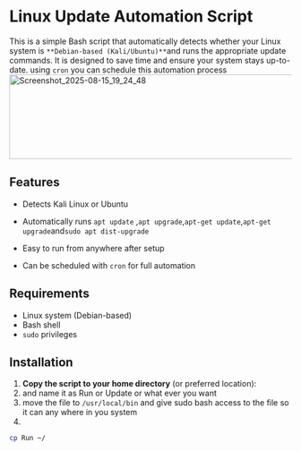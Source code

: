 # Linux Update Automation Script

This is a simple Bash script that automatically detects whether your Linux system is `**Debian-based (Kali/Ubuntu)**`and runs the appropriate update commands.
It is designed to save time and ensure your system stays up-to-date. using `cron` you can schedule this automation process
<img width="570" height="151" alt="Screenshot_2025-08-15_19_24_48" src="https://github.com/user-attachments/assets/21253a3b-4246-4fea-8580-70410abdb543" />

## Features

- Detects Kali Linux or Ubuntu
- Automatically runs `apt update` ,`apt upgrade`,`apt-get update`,`apt-get upgrade`and`sudo apt dist-upgrade`

- Easy to run from anywhere after setup
- Can be scheduled with `cron` for full automation

## Requirements

- Linux system (Debian-based)
- Bash shell
- `sudo` privileges

## Installation

1. **Copy the script to your home directory** (or preferred location):
2. and name it as Run or Update or what ever you want 
3. move the file to `/usr/local/bin` and give sudo bash access to the file so it can any where in you system
4. 
```bash
cp Run ~/

